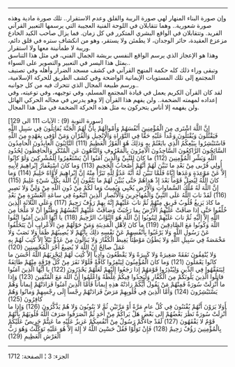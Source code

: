 ------------------------------------------------------------------------

وإن صورة البناء المنهار لهي صورة الريبة والقلق وعدم الاستقرار.. تلك صورة
مادية وهذه صورة شعورية.. وهما تتقابلان في اللوحة الفنية العجيبة التي
يرسمها التعبير القرآني الفريد. وتتقابلان في الواقع البشري المتكرر في كل
زمان. فما يزال صاحب الكيد الخادع مزعزع العقيدة، حائر الوجدان، لا يطمئن
ولا يستقر، وهو من انكشاف ستره في قلق دائم، وريبة لا طمأنينة معها ولا
استقرار.  
وهذا هو الإعجاز الذي يرسم الواقع النفسي بريشة الجمال الفني، في مثل هذا
التناسق بمثل هذا اليسر في التعبير والتصوير على السواء..  
وتبقى وراء ذلك كله حكمة المنهج القرآني في كشف مسجد الضرار وأهله وفي
تصنيف المجتمع إلى تلك المستويات الإيمانية الواضحة وفي كشف الطريق للحركة
الإسلامية، ورسم طبيعة المجال الذي تتحرك فيه من كل جوانبه..  
لقد كان القرآن الكريم يعمل في قيادة المجتمع المسلم، وفي توجيهه، وفي
توعيته، وفي إعداده لمهمته الضخمة.. ولن يفهم هذا القرآن إلا وهو يدرس في
مجاله الحركي الهائل ولن يفهمه إلا أناس يتحركون به مثل هذه الحركة الضخمة
في مثل هذا المجال.  
  
\[سورة التوبة (9) : الآيات 111 الى 129\]  
إِنَّ اللَّهَ اشْتَرى مِنَ الْمُؤْمِنِينَ أَنْفُسَهُمْ وَأَمْوالَهُمْ بِأَنَّ لَهُمُ الْجَنَّةَ يُقاتِلُونَ فِي سَبِيلِ
اللَّهِ فَيَقْتُلُونَ وَيُقْتَلُونَ وَعْداً عَلَيْهِ حَقًّا فِي التَّوْراةِ وَالْإِنْجِيلِ وَالْقُرْآنِ وَمَنْ أَوْفى
بِعَهْدِهِ مِنَ اللَّهِ فَاسْتَبْشِرُوا بِبَيْعِكُمُ الَّذِي بايَعْتُمْ بِهِ وَذلِكَ هُوَ الْفَوْزُ الْعَظِيمُ (111)
التَّائِبُونَ الْعابِدُونَ الْحامِدُونَ السَّائِحُونَ الرَّاكِعُونَ السَّاجِدُونَ الْآمِرُونَ بِالْمَعْرُوفِ
وَالنَّاهُونَ عَنِ الْمُنْكَرِ وَالْحافِظُونَ لِحُدُودِ اللَّهِ وَبَشِّرِ الْمُؤْمِنِينَ (112) ما كانَ لِلنَّبِيِّ
وَالَّذِينَ آمَنُوا أَنْ يَسْتَغْفِرُوا لِلْمُشْرِكِينَ وَلَوْ كانُوا أُولِي قُرْبى مِنْ بَعْدِ ما تَبَيَّنَ لَهُمْ
أَنَّهُمْ أَصْحابُ الْجَحِيمِ (113) وَما كانَ اسْتِغْفارُ إِبْراهِيمَ لِأَبِيهِ إِلاَّ عَنْ مَوْعِدَةٍ وَعَدَها
إِيَّاهُ فَلَمَّا تَبَيَّنَ لَهُ أَنَّهُ عَدُوٌّ لِلَّهِ تَبَرَّأَ مِنْهُ إِنَّ إِبْراهِيمَ لَأَوَّاهٌ حَلِيمٌ (114) وَما
كانَ اللَّهُ لِيُضِلَّ قَوْماً بَعْدَ إِذْ هَداهُمْ حَتَّى يُبَيِّنَ لَهُمْ ما يَتَّقُونَ إِنَّ اللَّهَ بِكُلِّ شَيْءٍ
عَلِيمٌ (115)  
إِنَّ اللَّهَ لَهُ مُلْكُ السَّماواتِ وَالْأَرْضِ يُحْيِي وَيُمِيتُ وَما لَكُمْ مِنْ دُونِ اللَّهِ مِنْ وَلِيٍّ وَلا
نَصِيرٍ (116) لَقَدْ تابَ اللَّهُ عَلَى النَّبِيِّ وَالْمُهاجِرِينَ وَالْأَنْصارِ الَّذِينَ اتَّبَعُوهُ فِي
ساعَةِ الْعُسْرَةِ مِنْ بَعْدِ ما كادَ يَزِيغُ قُلُوبُ فَرِيقٍ مِنْهُمْ ثُمَّ تابَ عَلَيْهِمْ إِنَّهُ بِهِمْ رَؤُفٌ
رَحِيمٌ (117) وَعَلَى الثَّلاثَةِ الَّذِينَ خُلِّفُوا حَتَّى إِذا ضاقَتْ عَلَيْهِمُ الْأَرْضُ بِما رَحُبَتْ
وَضاقَتْ عَلَيْهِمْ أَنْفُسُهُمْ وَظَنُّوا أَنْ لا مَلْجَأَ مِنَ اللَّهِ إِلاَّ إِلَيْهِ ثُمَّ تابَ عَلَيْهِمْ
لِيَتُوبُوا إِنَّ اللَّهَ هُوَ التَّوَّابُ الرَّحِيمُ (118) يا أَيُّهَا الَّذِينَ آمَنُوا اتَّقُوا اللَّهَ
وَكُونُوا مَعَ الصَّادِقِينَ (119) ما كانَ لِأَهْلِ الْمَدِينَةِ وَمَنْ حَوْلَهُمْ مِنَ الْأَعْرابِ أَنْ
يَتَخَلَّفُوا عَنْ رَسُولِ اللَّهِ وَلا يَرْغَبُوا بِأَنْفُسِهِمْ عَنْ نَفْسِهِ ذلِكَ بِأَنَّهُمْ لا يُصِيبُهُمْ ظَمَأٌ
وَلا نَصَبٌ وَلا مَخْمَصَةٌ فِي سَبِيلِ اللَّهِ وَلا يَطَؤُنَ مَوْطِئاً يَغِيظُ الْكُفَّارَ وَلا يَنالُونَ مِنْ
عَدُوٍّ نَيْلاً إِلاَّ كُتِبَ لَهُمْ بِهِ عَمَلٌ صالِحٌ إِنَّ اللَّهَ لا يُضِيعُ أَجْرَ الْمُحْسِنِينَ (120)  
وَلا يُنْفِقُونَ نَفَقَةً صَغِيرَةً وَلا كَبِيرَةً وَلا يَقْطَعُونَ وادِياً إِلاَّ كُتِبَ لَهُمْ لِيَجْزِيَهُمُ
اللَّهُ أَحْسَنَ ما كانُوا يَعْمَلُونَ (121) وَما كانَ الْمُؤْمِنُونَ لِيَنْفِرُوا كَافَّةً فَلَوْلا نَفَرَ
مِنْ كُلِّ فِرْقَةٍ مِنْهُمْ طائِفَةٌ لِيَتَفَقَّهُوا فِي الدِّينِ وَلِيُنْذِرُوا قَوْمَهُمْ إِذا رَجَعُوا إِلَيْهِمْ
لَعَلَّهُمْ يَحْذَرُونَ (122) يا أَيُّهَا الَّذِينَ آمَنُوا قاتِلُوا الَّذِينَ يَلُونَكُمْ مِنَ الْكُفَّارِ
وَلْيَجِدُوا فِيكُمْ غِلْظَةً وَاعْلَمُوا أَنَّ اللَّهَ مَعَ الْمُتَّقِينَ (123) وَإِذا ما أُنْزِلَتْ سُورَةٌ
فَمِنْهُمْ مَنْ يَقُولُ أَيُّكُمْ زادَتْهُ هذِهِ إِيماناً فَأَمَّا الَّذِينَ آمَنُوا فَزادَتْهُمْ إِيماناً وَهُمْ
يَسْتَبْشِرُونَ (124) وَأَمَّا الَّذِينَ فِي قُلُوبِهِمْ مَرَضٌ فَزادَتْهُمْ رِجْساً إِلَى رِجْسِهِمْ وَماتُوا
وَهُمْ كافِرُونَ (125)  
أَوَلا يَرَوْنَ أَنَّهُمْ يُفْتَنُونَ فِي كُلِّ عامٍ مَرَّةً أَوْ مَرَّتَيْنِ ثُمَّ لا يَتُوبُونَ وَلا هُمْ يَذَّكَّرُونَ
(126) وَإِذا ما أُنْزِلَتْ سُورَةٌ نَظَرَ بَعْضُهُمْ إِلى بَعْضٍ هَلْ يَراكُمْ مِنْ أَحَدٍ ثُمَّ انْصَرَفُوا
صَرَفَ اللَّهُ قُلُوبَهُمْ بِأَنَّهُمْ قَوْمٌ لا يَفْقَهُونَ (127) لَقَدْ جاءَكُمْ رَسُولٌ مِنْ أَنْفُسِكُمْ عَزِيزٌ
عَلَيْهِ ما عَنِتُّمْ حَرِيصٌ عَلَيْكُمْ بِالْمُؤْمِنِينَ رَؤُفٌ رَحِيمٌ (128) فَإِنْ تَوَلَّوْا فَقُلْ حَسْبِيَ اللَّهُ
لا إِلهَ إِلاَّ هُوَ عَلَيْهِ تَوَكَّلْتُ وَهُوَ رَبُّ الْعَرْشِ الْعَظِيمِ (129)

------------------------------------------------------------------------

الجزء: 3 ¦ الصفحة: 1712
